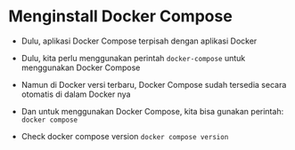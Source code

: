 # Menginstall Docker Compose

- Dulu, aplikasi Docker Compose terpisah dengan aplikasi Docker
- Dulu, kita perlu menggunakan perintah `docker-compose` untuk menggunakan Docker Compose
- Namun di Docker versi terbaru, Docker Compose sudah tersedia secara otomatis di dalam Docker nya
- Dan untuk menggunakan Docker Compose, kita bisa gunakan perintah: `docker compose`

- Check docker compose version `docker compose version`
